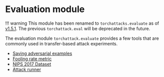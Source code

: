# Evaluation module

!!! warning
    This module has been renamed to `torchattacks.evaluate` as of [v1.5.1](https://github.com/spencerwooo/torchattack/releases/tag/v1.5.1). The previous `torchattack.eval` will be deprecated in the future.

The evaluation module `torchattack.evaluate` provides a few tools that are commonly used in transfer-based attack experiments.

- [Saving adversarial examples](eval-save-image.md)
- [Fooling rate metric](eval-metric.md)
- [NIPS 2017 Dataset](eval-dataset.md)
- [Attack runner](eval-runner.md)
